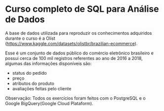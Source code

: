 # Curso completo de SQL para Análise de Dados

A base de dados utilizada para reproduzir os conhecimentos adquiridos durante o curso é a Olist (https://www.kaggle.com/datasets/olistbr/brazilian-ecommerce).

Esse é um conjunto de dados público do comércio eletrônico brasileiro e possui cerca de 100 mil registros referentes ao ano de 2016 a 2018, algumas das informações disponíveis são:
  - status do pedido
  - preço
  - atributos do produto
  - avaliações feitas pelo cliente

Observação: Todos os exercícios foram feitos com o PostgreSQL e o Google BigQuery(Google Cloud Plataform).
